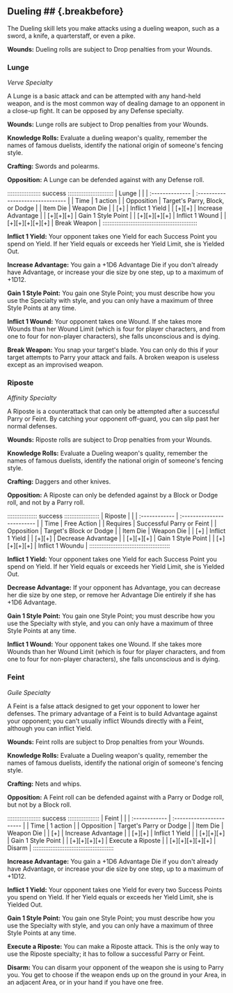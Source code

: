 ## Dueling ## {.breakbefore}

The Dueling skill lets you make attacks using a dueling weapon, such as
a sword, a knife, a quarterstaff, or even a pike.

**Wounds:** Dueling rolls are subject to Drop penalties from your
Wounds.

### Lunge

*Verve Specialty*

A Lunge is a basic attack and can be attempted with any hand-held
weapon, and is the most common way of dealing damage to an opponent in a
close-up fight. It can be opposed by any Defense specialty.

**Wounds:** Lunge rolls are subject to Drop penalties from your Wounds.

**Knowledge Rolls:** Evaluate a dueling weapon's quality, remember the
names of famous duelists, identify the national origin of someone's
fencing style.

**Crafting:** Swords and polearms<a href="#crafting" class="xref-asdesc-insection"></a>.

**Opposition:** A Lunge can be defended against with any Defense roll.

::::::::::::::::::: success ::::::::::::::::::::::::::
| Lunge           |                                  |
| :-------------- | :------------------------------- |
| Time            | 1 action                         |
| Opposition      | Target's Parry, Block, or Dodge  |
| Item Die        | Weapon Die                       |
| [+]             | Inflict 1 Yield                  |
| [+][+]          | Increase Advantage               |
| [+][+][+]       | Gain 1 Style Point               |
| [+][+][+][+]    | Inflict 1 Wound                  |
| [+][+][+][+][+] | Break Weapon                     |
::::::::::::::::::::::::::::::::::::::::::::::::::::::

**Inflict 1 Yield:** Your opponent takes one Yield for each Success
Point you spend on Yield. If her Yield equals or exceeds her Yield
Limit, she is Yielded Out. 

**Increase Advantage:** You gain a +1D6 Advantage Die if you don't
already have Advantage, or increase your die size by one step, up to a
maximum of +1D12.

**Gain 1 Style Point:** You gain one Style Point; you must describe how
you use the Specialty with style, and you can only have a maximum of
three Style Points at any time.

**Inflict 1 Wound:** Your opponent takes one Wound. If she takes more
Wounds than her Wound Limit (which is four for player characters, and
from one to four for non-player characters), she falls unconscious and
is dying.

**Break Weapon:** You snap your target's blade. You can only do this if
your target attempts to Parry your attack and fails. A broken weapon is
useless except as an improvised weapon.

### Riposte

*Affinity Specialty*

A Riposte is a counterattack that can only be attempted after a
successful Parry or Feint. By catching your opponent off-guard, you can
slip past her normal defenses.

**Wounds:** Riposte rolls are subject to Drop penalties from your
Wounds.

**Knowledge Rolls:** Evaluate a Dueling weapon's quality, remember the
names of famous duelists, identify the national origin of someone's
fencing style.

**Crafting:** Daggers and other knives<a href="#crafting" class="xref-asdesc-insection"></a>.

**Opposition:** A Riposte can only be defended against by a Block or
Dodge roll, and not by a Parry roll.


::::::::::::::::: success ::::::::::::::::::::
| Riposte       |                            |
| :------------ | :------------------------- |
| Time          | Free Action                |
| Requires      | Successful Parry or Feint  |
| Opposition    | Target's Block or Dodge    |
| Item Die      | Weapon Die                 |
| [+]           | Inflict 1 Yield            |
| [+][+]        | Decrease Advantage         |
| [+][+][+]     | Gain 1 Style Point         |
| [+][+][+][+]  | Inflict 1 Woundu           |
::::::::::::::::::::::::::::::::::::::::::::::

**Inflict 1 Yield:** Your opponent takes one Yield for each Success
Point you spend on Yield. If her Yield equals or exceeds her Yield
Limit, she is Yielded Out.

**Decrease Advantage:** If your opponent has Advantage, you can decrease
her die size by one step, or remove her Advantage Die entirely if she
has +1D6 Advantage.

**Gain 1 Style Point:** You gain one Style Point; you must describe how
you use the Specialty with style, and you can only have a maximum of
three Style Points at any time.

**Inflict 1 Wound:** Your opponent takes one Wound. If she takes more
Wounds than her Wound Limit (which is four for player characters, and
from one to four for non-player characters), she falls unconscious and
is dying.

### Feint

*Guile Specialty*

A Feint is a false attack designed to get your opponent to lower her
defenses. The primary advantage of a Feint is to build Advantage against
your opponent; you can't usually inflict Wounds directly with a Feint,
although you can inflict Yield.

**Wounds:** Feint rolls are subject to Drop penalties from your Wounds.

**Knowledge Rolls:** Evaluate a Dueling weapon's quality, remember the
names of famous duelists, identify the national origin of someone's
fencing style.

**Crafting:** Nets and whips<a href="#crafting" class="xref-asdesc-insection"></a>.

**Opposition:** A Feint roll can be defended against with a Parry or
Dodge roll, but not by a Block roll.

::::::::::::::::::: success ::::::::::::::::::
| Feint           |                          |
| :------------   | :----------------------- |
| Time            | 1 action                 |
| Opposition      | Target's Parry or Dodge  |
| Item Die        | Weapon Die               |
| [+]             | Increase Advantage       |
| [+][+]          | Inflict 1 Yield          |
| [+][+][+]       | Gain 1 Style Point       |
| [+][+][+][+]    | Execute a Riposte        |
| [+][+][+][+][+] | Disarm                   |
::::::::::::::::::::::::::::::::::::::::::::::

**Increase Advantage:** You gain a +1D6 Advantage Die if you don't
already have Advantage, or increase your die size by one step, up to a
maximum of +1D12.

**Inflict 1 Yield:** Your opponent takes one Yield for every two Success
Points you spend on Yield. If her Yield equals or exceeds her Yield
Limit, she is Yielded Out. 

**Gain 1 Style Point:** You gain one Style Point; you must describe how
you use the Specialty with style, and you can only have a maximum of
three Style Points at any time.

**Execute a Riposte:** You can make a Riposte attack. This is the only
way to use the Riposte specialty; it has to follow a successful Parry or
Feint.

**Disarm:** You can disarm your opponent of the weapon she is using to
Parry you. You get to choose if the weapon ends up on the ground in your
Area, in an adjacent Area, or in your hand if you have one free.

